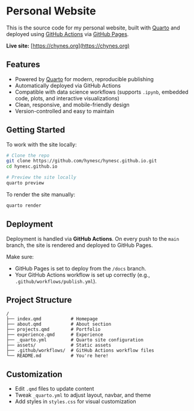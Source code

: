# Personal Website

This is the source code for my personal website, built with [Quarto](https://quarto.org/) and deployed using [GitHub Actions](https://github.com/features/actions) via [GitHub Pages](https://pages.github.com/).

**Live site:** [https://chynes.org](https://chynes.org)

## Features

- Powered by [Quarto](https://quarto.org/) for modern, reproducible publishing
- Automatically deployed via GitHub Actions
- Compatible with data science workflows (supports `.ipynb`, embedded code, plots, and interactive visualizations)
- Clean, responsive, and mobile-friendly design
- Version-controlled and easy to maintain

## Getting Started

To work with the site locally:

```bash
# Clone the repo
git clone https://github.com/hynesc/hynesc.github.io.git
cd hynesc.github.io

# Preview the site locally
quarto preview
```

To render the site manually:

```bash
quarto render
```

## Deployment

Deployment is handled via **GitHub Actions**. On every push to the `main` branch, the site is rendered and deployed to GitHub Pages.

Make sure:
- GitHub Pages is set to deploy from the `/docs` branch.
- Your GitHub Actions workflow is set up correctly (e.g., `.github/workflows/publish.yml`).

## Project Structure

```
/
├── index.qmd           # Homepage
├── about.qmd           # About section
├── projects.qmd        # Portfolio
├── experience.qmd      # Experience
├── _quarto.yml         # Quarto site configuration
├── assets/             # Static assets
├── .github/workflows/  # GitHub Actions workflow files
└── README.md           # You're here!
```

## Customization

- Edit `.qmd` files to update content
- Tweak `_quarto.yml` to adjust layout, navbar, and theme
- Add styles in `styles.css` for visual customization
